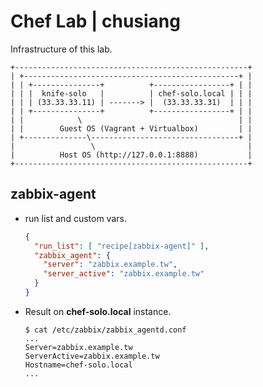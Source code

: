 # Chef Lab | chusiang


Infrastructure of this lab.
           
    +----------------------------------------------------+
    | +------------------------------------------------+ |
    | | +---------------+          +-----------------+ | |
    | | |  knife-solo   |          | chef-solo.local | | |
    | | | (33.33.33.11) | -------> |  (33.33.33.31)  | | |
    | | +---------------+          +-----------------+ | |
    | |            \                                   | |
    | |        Guest OS (Vagrant + Virtualbox)         | |
    | +--------------\---------------------------------+ |
    |                 \                                  |
    |          Host OS (http://127.0.0.1:8888)           |
    +----------------------------------------------------+

## zabbix-agent

- run list and custom vars.


    ```json
    {
      "run_list": [ "recipe[zabbix-agent]" ],
      "zabbix_agent": {
        "server": "zabbix.example.tw",
        "server_active": "zabbix.example.tw"
      }
    }
    ```
    
- Result on **chef-solo.local** instance.

    ```
    $ cat /etc/zabbix/zabbix_agentd.conf
    ...
    Server=zabbix.example.tw
    ServerActive=zabbix.example.tw
    Hostname=chef-solo.local
    ...
    ```